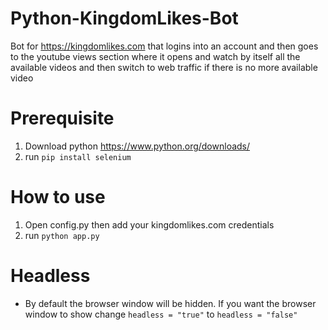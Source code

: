 # Python-KingdomLikes-Bot
Bot for https://kingdomlikes.com that logins into an account and then goes to the youtube views section where it opens and watch by itself all the available videos and then switch to web traffic if there is no more available video

# Prerequisite

 1. Download python https://www.python.org/downloads/
 2. run `pip install selenium`

# How to use

 1. Open config.py then add your kingdomlikes.com credentials
 2. run `python app.py`

# Headless

 - By default the browser window will be hidden. If you want the browser window to show change `headless = "true"` to `headless = "false"`

